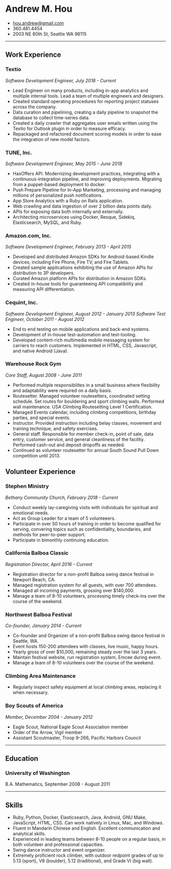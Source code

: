 # Andrew M. Hou
* hou.andrew@gmail.com
* 360.481.4454
* 2003 NE 80th St, Seattle WA 98115

---

## Work Experience

### Textio
*Software Development Engineer, July 2018 - Current*

* Lead Engineer on many products, including in-app analytics and multiple internal tools. Lead a team of multiple engineers and designers.
* Created standard operating procedures for reporting project statuses across the company.
* Data curation and pipelining, creating a daily pipeline to snapshot the database to collect time-series data.
* Created a daily crawler that aggregates user emails written using the Textio for Outlook plugin in order to measure efficacy.
* Repackaged and refactored document scoring models in order to ease the integration of new model factors.

### TUNE, Inc.
*Software Development Engineer, May 2015 - June 2018*

* HasOffers API. Modernizing development practices, integrating with a continuous-integration pipeline, and improving deployments. Migrating from a puppet-based deployment to docker.
* Push Prepare Pipeline for In-App Marketing, processing and managing millions of personalized push notifications.
* App Store Analytics with a Ruby on Rails application.
* Web crawling and data ingestion of over 2 billion data points daily.
* APIs for exposing data both internally and externally.
* Architecting microservices using Docker, Resque, Sidekiq, Elasticsearch, MySQL, and Ruby.

### Amazon.com, Inc.
*Software Development Engineer, February 2013 - April 2015*

* Developed and distributed Amazon SDKs for Android-based Kindle devices, including Fire Phone, Fire TV, and Fire Tablets.
* Created sample applications exhibiting the use of Amazon APIs for distribution to 3P developers.
* Curated Amazon platform APIs for distribution in Amazon SDKs.
* Created in-house tools for guaranteeing API compatibility and measuring API differentiation.

### Cequint, Inc.
*Software Development Engineer, August 2012 - January 2013*
*Software Test Engineer, October 2011 - August 2012*

* End to end testing on mobile applications and back-end systems.
* Development of in-house test-automation and test-tooling.
* Developed content-rich multimedia mobile messaging system for carriers to reach customers. Implemented in HTML, CSS, Javascript, and native Android (Java).

### Warehouse Rock Gym
*Core Staff, August 2008 - June 2011*

* Performed multiple responsibilites in a small business where flexibility and adaptability were required on a daily basis.
* Routesetter. Managed volunteer routesetters, coordinated setting schedule. Set routes for bouldering and sport climbing walls. Performed wall maintenance. USA Climbing Routesetting Level 1 Certification.
* Managed Events calendar, including climbing competitions, birthday parties, and special events.
* Instructor. Provided instruction including belay classes, movement and training technique, and safety exercises.
* General staff. Responsible for member check-in, point of sale, data entry, customer service, and general cleanliness of the facility. Performed cash-out and deposit dropoffs as needed.
* Continued as volunteer routesetter for annual South Sound Pull Down competition until 2013.

## Volunteer Experience

### Stephen Ministry
*Bethany Community Church, February 2018 - Current*

* Conduct weekly lay-caregiving visits with individuals for spiritual and emotional needs.
* Act as Group Leader for a team of 5 volunteeers.
* Participate in over 50 hours of training in order to become qualified for serving, convering topics such as confidentiality, boundaries, and methods for peer-to-peer support.
* Participate in bimonthly continuing education.

### California Balboa Classic
*Registration Director, April 2016 - Current*

* Registration director for a non-profit Balboa swing dance festival in Newport Beach, CA.
* Managed registration system for all guests, with over 700 attendees.
* Managed all incoming payments, grossing over $140,000.
* Manage a team of 8-10 volunteers, processing timely check-ins over the course of the weekend.

### Northwest Balboa Festival
*Co-founder, January 2014 - Current*

* Co-founder and Organizer of a non-profit Balboa swing dance festival in Seattle, WA.
* Event hosts 150-200 attendees with classes, live music, happy hours.
* Yearly gross of over $10,000, remaining steady over the last 3 years.
* Maintain festival website, run registration system, Emcee during event.
* Manage a team of 8-10 volunteers over the course of the weekend.

### Climbing Area Maintenance
* Regularly inspect safety equipment at local climbing areas, replacing it when necessary.

### Boy Scouts of America
*Member, December 2004 - January 2012*

* Eagle Scout, National Eagle Scout Association member
* Order of the Arrow, Vigil member
* Assistant Scoutmaster, Troop 9-266, Pacific Harbors Council

---------

## Education

### University of Washington
B.A. Mathematics, September 2008 - August 2011

---------

## Skills

* Ruby, Python, Docker, Elasticsearch, Java, Android, GNU Make, JavaScript, HTML, CSS. Can work natively in Linux, Mac, and Windows.
* Fluent in Mandarin Chinese and English. Excellent communication and analytical skills.
* Experienced in leading teams between 8-10 people on a regular basis, in both volunteer and professional capacities.
* Swing dance instructor and event organizer.
* Extremely proficient rock climber, with outdoor redpoint grades of up to 5.13 (sport), V8 (boulder), 5.12 (traditional), and Grade VI (big wall).
